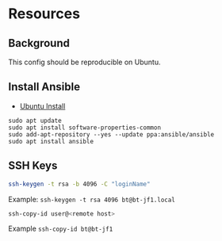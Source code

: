 # Resources

## Background

This config should be reproducible on Ubuntu. 

## Install Ansible 

- [Ubuntu Install](https://docs.ansible.com/ansible/latest/installation_guide/installation_distros.html#installing-ansible-on-ubuntu)

```
sudo apt update
sudo apt install software-properties-common
sudo add-apt-repository --yes --update ppa:ansible/ansible
sudo apt install ansible
```

## SSH Keys

```bash
ssh-keygen -t rsa -b 4096 -C "loginName"
```
Example: `ssh-keygen -t rsa 4096 bt@bt-jf1.local`

```bash
ssh-copy-id user@<remote host>
```
Example `ssh-copy-id bt@bt-jf1`

